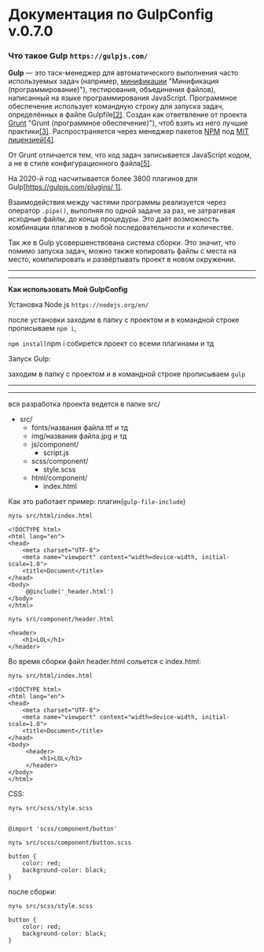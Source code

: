# Документация по GulpConfig v.0.7.0

### Что такое Gulp `https://gulpjs.com/`

**Gulp** — это таск-менеджер для автоматического выполнения часто используемых задач (например, [минификации](https://ru.wikipedia.org/wiki/%D0%9C%D0%B8%D0%BD%D0%B8%D1%84%D0%B8%D0%BA%D0%B0%D1%86%D0%B8%D1%8F_(%D0%BF%D1%80%D0%BE%D0%B3%D1%80%D0%B0%D0%BC%D0%BC%D0%B8%D1%80%D0%BE%D0%B2%D0%B0%D0%BD%D0%B8%D0%B5)) "Минификация (программирование)"), тестирования, объединения файлов), написанный на языке программирования JavaScript. Программное обеспечение использует командную строку для запуска задач, определённых в файле Gulpfile[[2]](https://ru.wikipedia.org/wiki/Gulp#cite_note-2). Создан как ответвление от проекта [Grunt](https://ru.wikipedia.org/wiki/Grunt_(%D0%BF%D1%80%D0%BE%D0%B3%D1%80%D0%B0%D0%BC%D0%BC%D0%BD%D0%BE%D0%B5_%D0%BE%D0%B1%D0%B5%D1%81%D0%BF%D0%B5%D1%87%D0%B5%D0%BD%D0%B8%D0%B5)) "Grunt (программное обеспечение)"), чтоб взять из него лучшие практики[[3]](https://ru.wikipedia.org/wiki/Gulp#cite_note-3). Распространяется через менеджер пакетов [NPM](https://ru.wikipedia.org/wiki/NPM "NPM") под [MIT лицензией](https://ru.wikipedia.org/wiki/%D0%9B%D0%B8%D1%86%D0%B5%D0%BD%D0%B7%D0%B8%D1%8F_MIT "Лицензия MIT")[[4]](https://ru.wikipedia.org/wiki/Gulp#cite_note-4).

От Grunt отличается тем, что код задач записывается JavaScript кодом, а не в стиле конфигурационного файла[[5]](https://ru.wikipedia.org/wiki/Gulp#cite_note-5).

На 2020-й год насчитывается более 3800 плагинов для Gulp[[https://gulpjs.com/plugins/ 1]](https://ru.wikipedia.org/wiki/Gulp#cite_note-6).

Взаимодействия между частями программы реализуется через оператор `.pipe()`, выполняя по одной задаче за раз, не затрагивая исходные файлы, до конца процедуры. Это даёт возможность комбинации плагинов в любой последовательности и количестве.

Так же в Gulp усовершенствована система сборки. Это значит, что помимо запуска задач, можно также копировать файлы с места на место, компилировать и развёртывать проект в новом окружении.

---

---

**Как использовать Мой GulpConfig**

Установка Node.js `https://nodejs.org/en/`

после установки заходим в папку с проектом и в командной строке прописываем `npm i`,

`npm install`npm i собирется проект со всеми плагинами и тд

Запуск Gulp:

заходим в папку с проектом и в командной строке прописываем `gulp`

---

---

вся разработка проекта ведется в папке src/

* src/
  * fonts/названия файла.ttf и тд
  * img/названия файла.jpg и тд
  * js/component/
    * script.js
  * scss/component/
    * style.scss
  * html/component/
    * index.html

Как это работает пример: плагин(`gulp-file-include`)

```
путь src/html/index.html

<!DOCTYPE html>
<html lang="en">
<head>
    <meta charset="UTF-8">
    <meta name="viewport" content="width=device-width, initial-scale=1.0">
    <title>Document</title>
</head>
<body>
     @@include('_header.html') 
</body>
</html>
```

```
путь src/component/header.html

<header>
    <h1>LOL</h1>
</header>

```

Во время сборки файл header.html сольется с index.html:

```
путь src/html/index.html

<!DOCTYPE html>
<html lang="en">
<head>
    <meta charset="UTF-8">
    <meta name="viewport" content="width=device-width, initial-scale=1.0">
    <title>Document</title>
</head>
<body>
     <header>
         <h1>LOL</h1>
     </header>
</body>
</html>
```

CSS:

```
путь src/scss/style.scss


@import 'scss/component/button'
```

```
путь src/scss/component/button.scss

button {
    color: red;
    background-color: black;
}
```

после сборки:

```
путь src/scss/style.scss

button {
    color: red;
    background-color: black;
}
```
